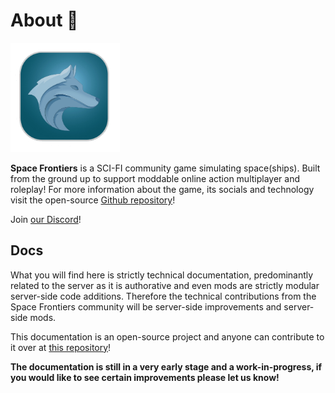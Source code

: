 # About 🚀
<img src="https://github.com/starwolves/space/blob/master/data/project/sflogo.png?raw=true" data-canonical-src="https://github.com/starwolves/space/blob/master/data/project/sflogo.png?raw=true" width="175" height="175"/>

**Space Frontiers** is a SCI-FI community game simulating space(ships). Built from the ground up to support moddable online action multiplayer and roleplay!
For more information about the game, its socials and technology visit the open-source [Github repository](https://github.com/starwolves/space)!

Join [our Discord](https://discord.gg/Hdxz9h33E7)!

## Docs

What you will find here is strictly technical documentation, predominantly related to the server as it is authorative and even mods are strictly modular server-side code additions.
Therefore the technical contributions from the Space Frontiers community will be server-side improvements and server-side mods.

This documentation is an open-source project and anyone can contribute to it over at [this repository](https://github.com/starwolves/space-docs)!

**The documentation is still in a very early stage and a work-in-progress, if you would like to see certain improvements please let us know!**
